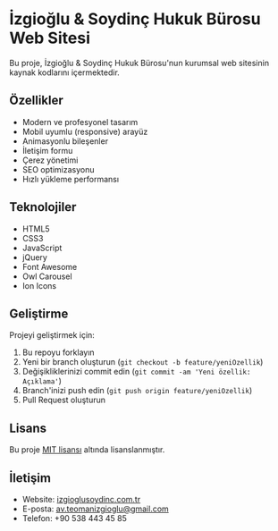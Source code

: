# İzgioğlu & Soydinç Hukuk Bürosu Web Sitesi

Bu proje, İzgioğlu & Soydinç Hukuk Bürosu'nun kurumsal web sitesinin kaynak kodlarını içermektedir.

## Özellikler

- Modern ve profesyonel tasarım
- Mobil uyumlu (responsive) arayüz
- Animasyonlu bileşenler
- İletişim formu
- Çerez yönetimi
- SEO optimizasyonu
- Hızlı yükleme performansı

## Teknolojiler

- HTML5
- CSS3
- JavaScript
- jQuery
- Font Awesome
- Owl Carousel
- Ion Icons

## Geliştirme

Projeyi geliştirmek için:

1. Bu repoyu forklayın
2. Yeni bir branch oluşturun (`git checkout -b feature/yeniOzellik`)
3. Değişikliklerinizi commit edin (`git commit -am 'Yeni özellik: Açıklama'`)
4. Branch'inizi push edin (`git push origin feature/yeniOzellik`)
5. Pull Request oluşturun

## Lisans

Bu proje [MIT lisansı](LICENSE) altında lisanslanmıştır.

## İletişim

- Website: [izgioglusoydinc.com.tr](https://izgioglusoydinc.com.tr)
- E-posta: av.teomanizgioglu@gmail.com
- Telefon: +90 538 443 45 85 
